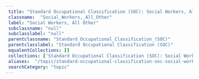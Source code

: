 ```yaml
--- 
 title: "Standard Occupational Classification (SOC): Social Workers, All Other" 
 classname:  "Social_Workers,_All_Other" 
 label: "Social Workers, All Other" 
 subclassname: "null" 
 subclasslabel: "null" 
 parentclassname: "Standard_Occupational_Classification_(SOC)" 
 parentclasslabel: "Standard Occupational Classification (SOC)" 
 equalentCollections: [] 
 collections: ['Standard Occupational Classification (SOC): Social Workers, All Other']
 aliases:  "/topic/standard-occupational-classification-soc-social-workers-all-other"  
 searchCategory: "topic" 
---
```

